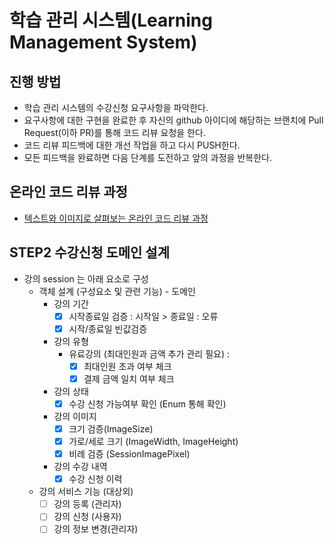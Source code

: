 # 학습 관리 시스템(Learning Management System)
## 진행 방법
* 학습 관리 시스템의 수강신청 요구사항을 파악한다.
* 요구사항에 대한 구현을 완료한 후 자신의 github 아이디에 해당하는 브랜치에 Pull Request(이하 PR)를 통해 코드 리뷰 요청을 한다.
* 코드 리뷰 피드백에 대한 개선 작업을 하고 다시 PUSH한다.
* 모든 피드백을 완료하면 다음 단계를 도전하고 앞의 과정을 반복한다.

## 온라인 코드 리뷰 과정
* [텍스트와 이미지로 살펴보는 온라인 코드 리뷰 과정](https://github.com/next-step/nextstep-docs/tree/master/codereview)

## STEP2 수강신청 도메인 설계

* 강의 session 는 아래 요소로 구성 
  * 객체 설계 (구성요소 및 관련 기능) - 도메인
    * 강의 기간  
      - [x] 시작종료일 검증 : 시작일 > 종료일 : 오류 
      - [x] 시작/종료일 빈값검증
    * 강의 유형
      * 유료강의 (최대인원과 금액 추가 관리 필요) : 
        - [x] 최대인원 초과 여부 체크  
        - [x] 결제 금액 일치 여부 체크 
    * 강의 상태
      - [x] 수강 신청 가능여부 확인 (Enum 통해 확인)
    * 강의 이미지
      - [x] 크기 검증(ImageSize)
      - [x] 가로/세로 크기 (ImageWidth, ImageHeight)
      - [x] 비례 검증 (SessionImagePixel)
    * 강의 수강 내역 
      - [x] 수강 신청 이력 
  * 강의 서비스 기능 (대상외) 
    - [ ] 강의 등록 (관리자) 
    - [ ] 강의 신청 (사용자)
    - [ ] 강의 정보 변경(관리자)
